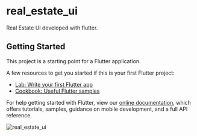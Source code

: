 # real_estate_ui

Real Estate UI developed with flutter.

## Getting Started

This project is a starting point for a Flutter application.

A few resources to get you started if this is your first Flutter project:

- [Lab: Write your first Flutter app](https://flutter.dev/docs/get-started/codelab)
- [Cookbook: Useful Flutter samples](https://flutter.dev/docs/cookbook)

For help getting started with Flutter, view our
[online documentation](https://flutter.dev/docs), which offers tutorials,
samples, guidance on mobile development, and a full API reference.

![real_estate_ui](https://user-images.githubusercontent.com/42701343/192401694-c2e1fd37-2df1-45e3-9cab-07f19b89efe1.png)

